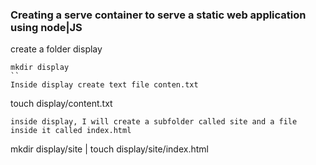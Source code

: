 ### Creating a serve container to serve a static web application using node|JS
create a folder display
```
mkdir display
``
Inside display create text file conten.txt
```
touch display/content.txt
```
inside display, I will create a subfolder called site and a file inside it called index.html
```
mkdir display/site | touch display/site/index.html
```